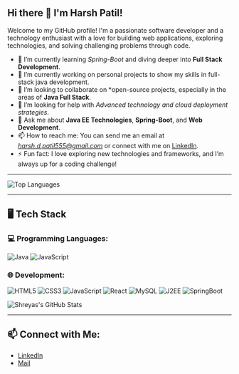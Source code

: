 ## Hi there 👋 I'm Harsh Patil!

Welcome to my GitHub profile! I'm a passionate software developer and a technology enthusiast with a love for building web applications, exploring technologies, and solving challenging problems through code.

- 🌱 I’m currently learning *Spring-Boot* and diving deeper into **Full Stack Development**.
- 🔭 I’m currently working on personal projects to show my skills in full-stack java development.
- 👯 I’m looking to collaborate on *open-source projects, especially in the areas of **Java Full Stack**.
- 🤔 I’m looking for help with *Advanced technology and cloud deployment strategies*.
- 💬 Ask me about **Java EE Technologies**, **Spring-Boot**, and **Web Development**.
- 📫 How to reach me: You can send me an email at *harsh.d.patil555@gmail.com* or connect with me on [LinkedIn](https://www.linkedin.com/in/harsh-patil-32480b30b/).
- ⚡ Fun fact: I love exploring new technologies and frameworks, and I’m always up for a coding challenge!
---

![Top Languages](https://github-readme-stats.vercel.app/api/top-langs/?username=Harsh-Patil05&layout=compact&theme=dark)

---

## 🖥️ Tech Stack

### 💻 Programming Languages:
![Java](https://img.shields.io/badge/Java-007396?style=for-the-badge&logo=java&logoColor=white)
![JavaScript](https://img.shields.io/badge/JavaScript-F7DF1E?style=for-the-badge&logo=javascript&logoColor=black)

### 🌐 Development:
![HTML5](https://img.shields.io/badge/HTML5-E34F26?style=for-the-badge&logo=html5&logoColor=white)
![CSS3](https://img.shields.io/badge/CSS3-1572B6?style=for-the-badge&logo=css3&logoColor=white)
![JavaScript](https://img.shields.io/badge/JavaScript-F7DF1E?style=for-the-badge&logo=javascript&logoColor=black)
![React](https://img.shields.io/badge/React-61DAFB?style=for-the-badge&logo=react&logoColor=black)
![MySQL](https://img.shields.io/badge/MySQL-4479A1?style=for-the-badge&logo=mysql&logoColor=white)
![J2EE](https://img.shields.io/badge/J2EE-404D59?style=for-the-badge)
![SpringBoot](https://img.shields.io/badge/SpringBoot-339933?style=for-the-badge&logo=node-dot-js&logoColor=white)


![Shreyas's GitHub Stats](https://github-readme-stats.vercel.app/api?username=Harsh-Patil05&show_icons=true&theme=dark)

---

## 📫 Connect with Me:
- [LinkedIn](https://www.linkedin.com/in/harsh-patil-32480b30b/)
- [Mail](harsh.d.patil555@gmail.com)
